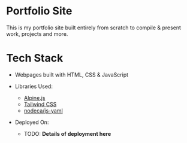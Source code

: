 # Portfolio Site
This is my portfolio site built entirely from scratch to compile & present work, projects and more.

# Tech Stack
- Webpages built with HTML, CSS & JavaScript
- Libraries Used:
    - [Alpine.js](https://alpinejs.dev/essentials/installation)
    - [Tailwind CSS](https://tailwindcss.com/)
    - [nodeca/js-yaml](https://github.com/nodeca/js-yaml)


- Deployed On:
    - TODO: **Details of deployment here**